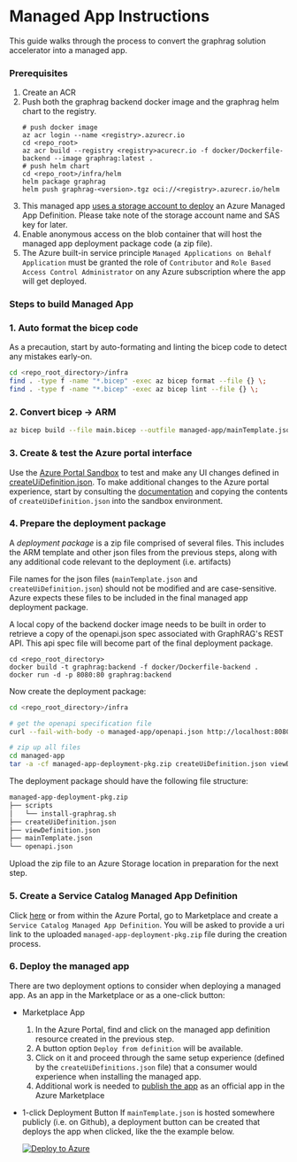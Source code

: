 # Managed App Instructions

This guide walks through the process to convert the graphrag solution accelerator into a managed app.

### Prerequisites
1. Create an ACR
1. Push both the graphrag backend docker image and the graphrag helm chart to the registry.
    ```shell
    # push docker image
    az acr login --name <registry>.azurecr.io
    cd <repo_root>
    az acr build --registry <registry>acurecr.io -f docker/Dockerfile-backend --image graphrag:latest .
    # push helm chart
    cd <repo_root>/infra/helm
    helm package graphrag
    helm push graphrag-<version>.tgz oci://<registry>.azurecr.io/helm
    ```
1. This managed app [uses a storage account to deploy](https://learn.microsoft.com/en-us/azure/azure-resource-manager/managed-applications/publish-service-catalog-bring-your-own-storage?tabs=azure-powershell) an Azure Managed App Definition. Please take note of the storage account name and SAS key for later.
1. Enable anonymous access on the blob container that will host the managed app deployment package code (a zip file).
1. The Azure built-in service principle `Managed Applications on Behalf Application` must be granted the role of `Contributor` and `Role Based Access Control Administrator` on any Azure subscription where the app will get deployed.

### Steps to build Managed App

### 1. Auto format the bicep code

As a precaution, start by auto-formating and linting the bicep code to detect any mistakes early-on.

```bash
cd <repo_root_directory>/infra
find . -type f -name "*.bicep" -exec az bicep format --file {} \;
find . -type f -name "*.bicep" -exec az bicep lint --file {} \;
```

### 2. Convert bicep -> ARM
```bash
az bicep build --file main.bicep --outfile managed-app/mainTemplate.json
```

### 3. Create & test the Azure portal interface

Use the [Azure Portal Sandbox](https://portal.azure.com/#blade/Microsoft_Azure_CreateUIDef/SandboxBlade) to test and make any UI changes defined in [createUiDefinition.json](createUiDefinition.json). To make additional changes to the Azure portal experience, start by consulting the [documentation](https://learn.microsoft.com/en-us/azure/azure-resource-manager/managed-applications/create-uidefinition-overview) and copying the contents of `createUiDefinition.json` into the sandbox environment.

### 4. Prepare the deployment package

A *deployment package* is a zip file comprised of several files. This includes the ARM template and other json files from the previous steps, along with any additional code relevant to the deployment (i.e. artifacts)

File names for the json files (`mainTemplate.json` and `createUiDefinition.json`) should not be modified and are case-sensitive. Azure expects these files to be included in the final managed app deployment package.

A local copy of the backend docker image needs to be built in order to retrieve a copy of the openapi.json spec associated with GraphRAG's REST API. This api spec file will become part of the final deployment package.
```shell
cd <repo_root_directory>
docker build -t graphrag:backend -f docker/Dockerfile-backend .
docker run -d -p 8080:80 graphrag:backend
```

Now create the deployment package:
```bash
cd <repo_root_directory>/infra

# get the openapi specification file
curl --fail-with-body -o managed-app/openapi.json http://localhost:8080/manpage/openapi.json

# zip up all files
cd managed-app
tar -a -cf managed-app-deployment-pkg.zip createUiDefinition.json viewDefinition.json mainTemplate.json openapi.json scripts
```

The deployment package should have the following file structure:
```bash
managed-app-deployment-pkg.zip
├── scripts
│   └── install-graphrag.sh
├── createUiDefinition.json
├── viewDefinition.json
├── mainTemplate.json
└── openapi.json
```

Upload the zip file to an Azure Storage location in preparation for the next step.

### 5. Create a Service Catalog Managed App Definition

Click [here](https://ms.portal.azure.com/#view/Microsoft_Azure_Marketplace/GalleryItemDetailsBladeNopdl/id/Microsoft.ApplianceDefinition/selectionMode~/false/resourceGroupId//resourceGroupLocation//dontDiscardJourney~/false/selectedMenuId/home/launchingContext~/%7B%22galleryItemId%22%3A%22Microsoft.ApplianceDefinition%22%2C%22source%22%3A%5B%22GalleryFeaturedMenuItemPart%22%2C%22VirtualizedTileDetails%22%5D%2C%22menuItemId%22%3A%22home%22%2C%22subMenuItemId%22%3A%22Search%20results%22%2C%22telemetryId%22%3A%2220409084-39a1-4800-bbce-d0b26a6f46a4%22%7D/searchTelemetryId/d7d20e05-ca16-47f7-bed5-9c7b8d2fa641) or from within the Azure Portal, go to Marketplace and create a `Service Catalog Managed App Definition`. You will be asked to provide a uri link to the uploaded `managed-app-deployment-pkg.zip` file during the creation process.

### 6. Deploy the managed app

There are two deployment options to consider when deploying a managed app. As an app in the Marketplace or as a one-click button:

* Marketplace App

    1. In the Azure Portal, find and click on the managed app definition resource created in the previous step.
    2. A button option `Deploy from definition` will be available.
    3. Click on it and proceed through the same setup experience (defined by the `createUiDefinitions.json` file) that a consumer would experience when installing the managed app.
    4. Additional work is needed to [publish the app](https://learn.microsoft.com/en-us/partner-center/marketplace-offers/plan-azure-application-offer) as an official app in the Azure Marketplace

* 1-click Deployment Button
If `mainTemplate.json` is hosted somewhere publicly (i.e. on Github), a deployment button can be created that deploys the app when clicked, like the the example below.

    [![Deploy to Azure](https://aka.ms/deploytoazurebutton)](https://portal.azure.com/#create/Microsoft.Template/uri/https%3A%2F%2Fraw.githubusercontent.com%2FAzure-Samples%2Fgraphrag-accelerator%2Frefs%2Fheads%2Fharjit-managed-app%2Finfra%2FmainTemplate.json)

